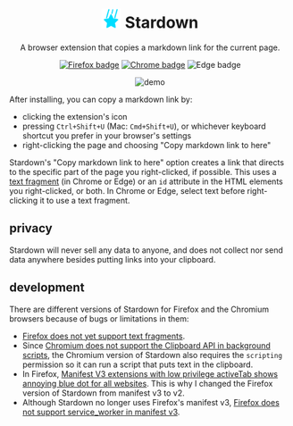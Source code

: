 <h1 align="center"><img width="35" alt="Stardown's icon" src="firefox/images/icon.svg"> Stardown</h1>

<p align="center">A browser extension that copies a markdown link for the current page.</p>

<p align="center">
    <a href="https://addons.mozilla.org/en-US/firefox/addon/stardown/"><img alt="Firefox badge" src="https://img.shields.io/badge/Firefox-black.svg?logo=firefoxbrowser&style=for-the-badge"></a>
    <a href="https://chrome.google.com/webstore/detail/clicknohlhfdlfjfkaeongkbdgbmkbhb"><img alt="Chrome badge" src="https://img.shields.io/badge/Chrome-black.svg?logo=googlechrome&style=for-the-badge&logoColor=238d41"></a>
    <a><img alt="Edge badge" src="https://img.shields.io/badge/Edge%20(coming%20soon)-black.svg?logo=microsoftedge&style=for-the-badge&logoColor=33b9ab"></a>
    <!-- <a><img alt="Safari badge" src="https://img.shields.io/badge/Safari-black.svg?logo=safari&style=for-the-badge&logoColor=188ff3"></a> -->
</p>

<p align="center"><img alt="demo" src="https://media.giphy.com/media/v1.Y2lkPTc5MGI3NjExcnB5d2kwOXh6cDFnMnpudzFiem00Y3NsZjVxbXZhMWgwcWpvcG5yaSZlcD12MV9pbnRlcm5hbF9naWZfYnlfaWQmY3Q9Zw/37MMWMqQyKSeKvDfk1/giphy.gif"></p>

After installing, you can copy a markdown link by:

* clicking the extension's icon
* pressing `Ctrl+Shift+U` (Mac: `Cmd+Shift+U`), or whichever keyboard shortcut you prefer in your browser's settings
* right-clicking the page and choosing "Copy markdown link to here"

Stardown's "Copy markdown link to here" option creates a link that directs to the specific part of the page you right-clicked, if possible. This uses a [text fragment](https://web.dev/articles/text-fragments) (in Chrome or Edge) or an `id` attribute in the HTML elements you right-clicked, or both. In Chrome or Edge, select text before right-clicking it to use a text fragment.

## privacy

Stardown will never sell any data to anyone, and does not collect nor send data anywhere besides putting links into your clipboard.

## development

There are different versions of Stardown for Firefox and the Chromium browsers because of bugs or limitations in them:

* [Firefox does not yet support text fragments](https://bugzilla.mozilla.org/show_bug.cgi?id=1753933).
* Since [Chromium does not support the Clipboard API in background scripts](https://stackoverflow.com/questions/61862872/how-to-copy-web-notification-content-to-clipboard/61977696#61977696), the Chromium version of Stardown also requires the `scripting` permission so it can run a script that puts text in the clipboard.
* In Firefox, [Manifest V3 extensions with low privilege activeTab shows annoying blue dot for all websites](https://bugzilla.mozilla.org/show_bug.cgi?id=1851083). This is why I changed the Firefox version of Stardown from manifest v3 to v2.
* Although Stardown no longer uses Firefox's manifest v3, [Firefox does not support service_worker in manifest v3](https://stackoverflow.com/questions/75043889/manifest-v3-background-scripts-service-worker-on-firefox).
